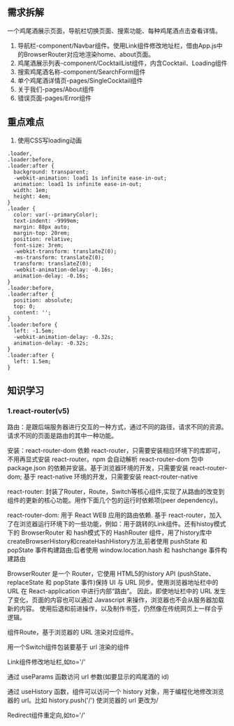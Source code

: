## 需求拆解
一个鸡尾酒展示页面，导航栏切换页面、搜索功能、每种鸡尾酒点击查看详情。
1. 导航栏-component/Navbar组件。使用Link组件修改地址栏，借由App.js中的BrowserRouter对应地渲染home、about页面。
2. 鸡尾酒展示列表-component/CocktailList组件，内含Cocktail、Loading组件
3. 搜索鸡尾酒名称-component/SearchForm组件
4. 单个鸡尾酒详情页-pages/SingleCocktail组件
5. 关于我们-pages/About组件
6. 错误页面-pages/Error组件

## 重点难点
1. 使用CSS写loading动画
```
.loader,
.loader:before,
.loader:after {
  background: transparent;
  -webkit-animation: load1 1s infinite ease-in-out;
  animation: load1 1s infinite ease-in-out;
  width: 1em;
  height: 4em;
}
.loader {
  color: var(--primaryColor);
  text-indent: -9999em;
  margin: 88px auto;
  margin-top: 20rem;
  position: relative;
  font-size: 3rem;
  -webkit-transform: translateZ(0);
  -ms-transform: translateZ(0);
  transform: translateZ(0);
  -webkit-animation-delay: -0.16s;
  animation-delay: -0.16s;
}
.loader:before,
.loader:after {
  position: absolute;
  top: 0;
  content: '';
}
.loader:before {
  left: -1.5em;
  -webkit-animation-delay: -0.32s;
  animation-delay: -0.32s;
}
.loader:after {
  left: 1.5em;
}
```

## 知识学习
### 1.react-router(v5)
路由：是跟后端服务器进行交互的一种方式，通过不同的路径，请求不同的资源。请求不同的页面是路由的其中一种功能。<br>

安装：react-router-dom 依赖 react-router，只需要安装相应环境下的库即可，不用再显式安装 react-router。npm 会自动解析 react-router-dom 包中 package.json 的依赖并安装。基于浏览器环境的开发，只需要安装 react-router-dom; 基于 react-native 环境的开发，只需要安装 react-router-native<br>

react-router: 封装了Router，Route，Switch等核心组件,实现了从路由的改变到组件的更新的核心功能。用作下面几个包的运行时依赖项(peer dependency)。<br>

react-router-dom: 用于 React WEB 应用的路由依赖. 基于 react-router，加入了在浏览器运行环境下的一些功能，例如：用于跳转的Link组件。还有histoy模式下的 BrowserRouter 和 hash模式下的 HashRouter 组件，用了history库中createBrowserHistory和createHashHistory方法,前者使用 pushState 和 popState 事件构建路由;后者使用 window.location.hash 和 hashchange 事件构建路由<br>

BrowserRouter 是一个 Router，它使用 HTML5的history API (pushState、 replaceState 和 popState 事件)保持 UI 与 URL 同步。使用浏览器地址栏中的 URL 在 React-application 中进行内部“路由”。 因此，即使地址栏中的 URL 发生了变化，页面的内容也可以通过 Javascript 来操作，浏览器也不会从服务器加载新的内容。 使用后退和前进操作，以及制作书签，仍然像在传统网页上一样合乎逻辑。<br>

组件Route，基于浏览器的 URL 渲染对应组件。<br>

用一个Switch组件包装要基于 url 渲染的组件<br>

Link组件修改地址栏,如to='/'<br>

通过 useParams 函数访问 url 参数(如要显示的鸡尾酒的 id)<br>

通过 useHistory 函数，组件可以访问一个 history 对象，用于编程化地修改浏览器的 url。比如 history.push('/') 使浏览器的 url 更改为/<br>

Redirect组件重定向,如to='/'<br>